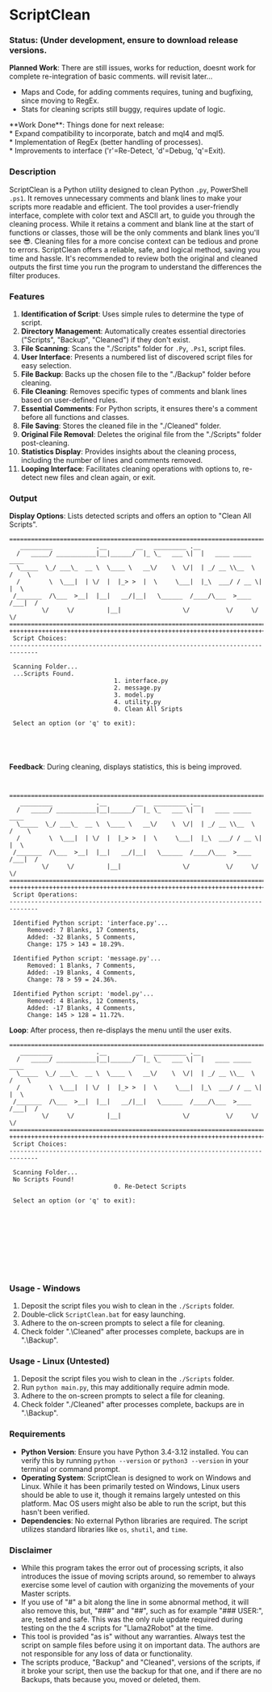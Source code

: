# ScriptClean

### Status: (Under development, ensure to download release versions.
**Planned Work**: There are still issues, works for reduction, doesnt work for complete re-integration of basic comments. will revisit later... 
* Maps and Code, for adding comments requires, tuning and bugfixing, since moving to RegEx.
* Stats for cleaning scripts still buggy, requires update of logic.
<p>**Work Done**: Things done for next release:
<br>* Expand compatibility to incorporate, batch and mql4 and mql5.
<br>* Implementation of RegEx (better handling of processes).
<br>* Improvements to interface ('r'=Re-Detect, 'd'=Debug, 'q'=Exit).

### Description
ScriptClean is a Python utility designed to clean Python `.py`, PowerShell `.ps1`. It removes unnecessary comments and blank lines to make your scripts more readable and efficient. The tool provides a user-friendly interface, complete with color text and ASCII art, to guide you through the cleaning process. While it retains a comment and blank line at the start of functions or classes, those will be the only comments and blank lines you'll see :sunglasses:. Cleaning files for a more concise context can be tedious and prone to errors. ScriptClean offers a reliable, safe, and logical method, saving you time and hassle. It's recommended to review both the original and cleaned outputs the first time you run the program to understand the differences the filter produces.

### Features
1. **Identification of Script**: Uses simple rules to determine the type of script.
2. **Directory Management**: Automatically creates essential directories ("Scripts", "Backup", "Cleaned") if they don't exist.
3. **File Scanning**: Scans the "./Scripts" folder for `.Py`, `.Ps1`, script files.
4. **User Interface**: Presents a numbered list of discovered script files for easy selection.
5. **File Backup**: Backs up the chosen file to the "./Backup" folder before cleaning.
6. **File Cleaning**: Removes specific types of comments and blank lines based on user-defined rules.
7. **Essential Comments**: For Python scripts, it ensures there's a comment before all functions and classes.
8. **File Saving**: Stores the cleaned file in the "./Cleaned" folder.
9. **Original File Removal**: Deletes the original file from the "./Scripts" folder post-cleaning.
10. **Statistics Display**: Provides insights about the cleaning process, including the number of lines and comments removed.
11. **Looping Interface**: Facilitates cleaning operations with options to, re-detect new files and clean again, or exit.

### Output
**Display Options**: Lists detected scripts and offers an option to "Clean All Scripts".
```
==============================================================================
   _________            .__        __   _________ .__
  /   _____/ ___________|__|______/  |_ \_   ___ \|  |   ____ _____    ____
  \_____  \_/ ___\_  __ \  \____ \   __\/    \  \/|  | _/ __ \\__  \  /    \
  /        \  \___|  | \/  |  |_> >  |  \     \___|  |_\  ___/ / __ \|   |  \
 /_______  /\___  >__|  |__|   __/|__|   \______  /____/\___  >____  /___|  /
         \/     \/         |__|                 \/          \/     \/     \/
==============================================================================
++++++++++++++++++++++++++++++++++++++++++++++++++++++++++++++++++++++++++++++
 Script Choices:
------------------------------------------------------------------------------

 Scanning Folder...
 ...Scripts Found.
                             1. interface.py
                             2. message.py
                             3. model.py
                             4. utility.py
                             0. Clean All Sripts

 Select an option (or 'q' to exit):





```
**Feedback**: During cleaning, displays statistics, this is being improved.
```


==============================================================================
   _________            .__        __   _________ .__
  /   _____/ ___________|__|______/  |_ \_   ___ \|  |   ____ _____    ____
  \_____  \_/ ___\_  __ \  \____ \   __\/    \  \/|  | _/ __ \\__  \  /    \
  /        \  \___|  | \/  |  |_> >  |  \     \___|  |_\  ___/ / __ \|   |  \
 /_______  /\___  >__|  |__|   __/|__|   \______  /____/\___  >____  /___|  /
         \/     \/         |__|                 \/          \/     \/     \/
==============================================================================
++++++++++++++++++++++++++++++++++++++++++++++++++++++++++++++++++++++++++++++
 Script Operations:
------------------------------------------------------------------------------

 Identified Python script: 'interface.py'...
     Removed: 7 Blanks, 17 Comments,
     Added: -32 Blanks, 5 Comments,
     Change: 175 > 143 = 18.29%.

 Identified Python script: 'message.py'...
     Removed: 1 Blanks, 7 Comments,
     Added: -19 Blanks, 4 Comments,
     Change: 78 > 59 = 24.36%.

 Identified Python script: 'model.py'...
     Removed: 4 Blanks, 12 Comments,
     Added: -17 Blanks, 4 Comments,
     Change: 145 > 128 = 11.72%.

```
**Loop**: After process, then re-displays the menu until the user exits.
```
==============================================================================
   _________            .__        __   _________ .__
  /   _____/ ___________|__|______/  |_ \_   ___ \|  |   ____ _____    ____
  \_____  \_/ ___\_  __ \  \____ \   __\/    \  \/|  | _/ __ \\__  \  /    \
  /        \  \___|  | \/  |  |_> >  |  \     \___|  |_\  ___/ / __ \|   |  \
 /_______  /\___  >__|  |__|   __/|__|   \______  /____/\___  >____  /___|  /
         \/     \/         |__|                 \/          \/     \/     \/
==============================================================================
++++++++++++++++++++++++++++++++++++++++++++++++++++++++++++++++++++++++++++++
 Script Choices:
------------------------------------------------------------------------------

 Scanning Folder...
 No Scripts Found!
                             0. Re-Detect Scripts

 Select an option (or 'q' to exit):










```
##

### Usage - Windows
1. Deposit the script files you wish to clean in the `./Scripts` folder.
2. Double-click `ScriptClean.bat` for easy launching.
3. Adhere to the on-screen prompts to select a file for cleaning.
4. Check folder ".\Cleaned" after processes complete, backups are in ".\Backup".

### Usage - Linux (Untested)
1. Deposit the script files you wish to clean in the `./Scripts` folder.
2. Run `python main.py`, this may additionally require admin mode.
3. Adhere to the on-screen prompts to select a file for cleaning.
4. Check folder "./Cleaned" after processes complete, backups are in ".\Backup".

### Requirements
- **Python Version**: Ensure you have Python 3.4-3.12 installed. You can verify this by running `python --version` or `python3 --version` in your terminal or command prompt.
- **Operating System**: ScriptClean is designed to work on Windows and Linux. While it has been primarily tested on Windows, Linux users should be able to use it, though it remains largely untested on this platform. Mac OS users might also be able to run the script, but this hasn't been verified.
- **Dependencies**: No external Python libraries are required. The script utilizes standard libraries like `os`, `shutil`, and `time`.

### Disclaimer
* While this program takes the error out of processing scripts, it also introduces the issue of moving scripts around, so remember to always exercise some level of caution with organizing the movements of your Master scripts.
* If you use of "#" a bit along the line in some abnormal method, it will also remove this, but, "###" and "##", such as for example "### USER:", are, tested and safe. This was the only rule update required during testing on the the 4 scripts for "Llama2Robot" at the time. 
* This tool is provided "as is" without any warranties. Always test the script on sample files before using it on important data. The authors are not responsible for any loss of data or functionality.
* The scripts produce, "Backup" and "Cleaned", versions of the scripts, if it broke your script, then use the backup for that one, and if there are no Backups, thats because you, moved or deleted, them.
